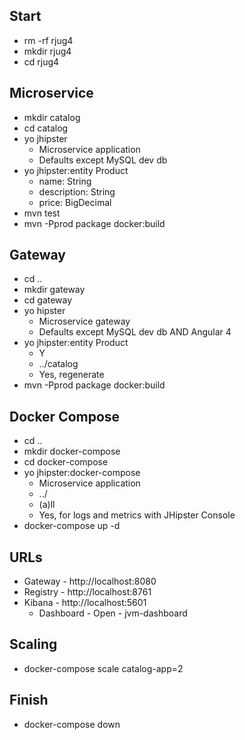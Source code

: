 ## Start
* rm -rf rjug4
* mkdir rjug4
* cd rjug4
## Microservice
* mkdir catalog
* cd catalog
* yo jhipster
    * Microservice application
    * Defaults except MySQL dev db
* yo jhipster:entity Product
    * name: String
    * description: String
    * price: BigDecimal
* mvn test
* mvn -Pprod package docker:build
## Gateway
* cd ..
* mkdir gateway
* cd gateway
* yo hipster
    * Microservice gateway
    * Defaults except MySQL dev db AND Angular 4
* yo jhipster:entity Product
    * Y
    * ../catalog
    * Yes, regenerate
* mvn -Pprod package docker:build
## Docker Compose
* cd ..
* mkdir docker-compose
* cd docker-compose
* yo jhipster:docker-compose
    * Microservice application
    * ../
    * (a)ll
    * Yes, for logs and metrics with JHipster Console
* docker-compose up -d
## URLs
* Gateway - http://localhost:8080
* Registry - http://localhost:8761
* Kibana - http://localhost:5601
    * Dashboard - Open - jvm-dashboard
## Scaling
* docker-compose scale catalog-app=2
## Finish
* docker-compose down

